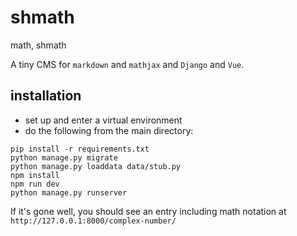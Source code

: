 # shmath
math, shmath

A tiny CMS for `markdown` and `mathjax` and `Django` and `Vue`.

## installation

- set up and enter a virtual environment
- do the following from the main directory:

```
pip install -r requirements.txt
python manage.py migrate
python manage.py loaddata data/stub.py
npm install
npm run dev
python manage.py runserver
```

If it's gone well, you should see an entry including math notation at `http://127.0.0.1:8000/complex-number/`

